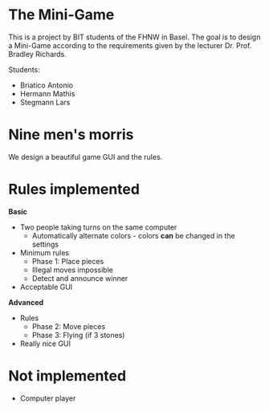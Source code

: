 # The Mini-Game  
This is a project by BIT students of the FHNW in Basel. The goal is to design a Mini-Game according to the requirements given by the lecturer Dr. Prof. Bradley Richards.  

Students:
- Briatico Antonio
- Hermann Mathis
- Stegmann Lars
  
# Nine men's morris
We design a beautiful game GUI and the rules.  


# Rules implemented
**Basic**
* Two people taking turns on the same computer
    * Automatically alternate colors - colors **can** be changed in the settings 
* Minimum rules
    * Phase 1: Place pieces
    * Illegal moves impossible
    * Detect and announce winner
* Acceptable GUI

**Advanced**
* Rules
    * Phase 2: Move pieces
    * Phase 3: Flying (if 3 stones)
* Really nice GUI 

# Not implemented
* Computer player
